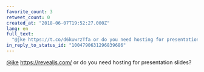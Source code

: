 ```yaml
---
favorite_count: 3
retweet_count: 0
created_at: "2018-06-07T19:52:27.000Z"
lang: en
full_text:
  "@jke https://t.co/d6kuwrzTfa or do you need hosting for presentation slides?"
in_reply_to_status_id: "1004790631296839686"
---
```


[@jke](https://twitter.com/jke) <https://revealjs.com/> or do you need hosting
for presentation slides?

